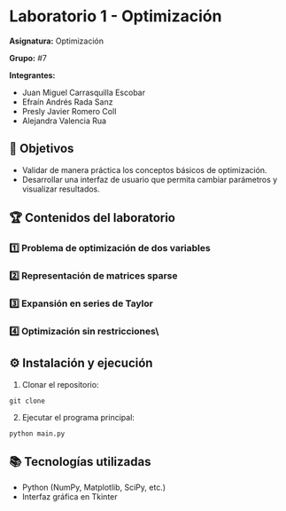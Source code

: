 # Laboratorio 1 - Optimización
**Asignatura:** Optimización

**Grupo:** #7

**Integrantes:**
+ Juan Miguel Carrasquilla Escobar
+ Efraín Andrés Rada Sanz
+ Presly Javier Romero Coll
+ Alejandra Valencia Rua

## 📌 Objetivos
+ Validar de manera práctica los conceptos básicos de optimización.
+ Desarrollar una interfaz de usuario que permita cambiar parámetros y visualizar resultados.

## 🏆 Contenidos del laboratorio
### 1️⃣ Problema de optimización de dos variables
### 2️⃣ Representación de matrices sparse
### 3️⃣ Expansión en series de Taylor
### 4️⃣ Optimización sin restricciones\

## ⚙️ Instalación y ejecución
1. Clonar el repositorio:
```
git clone 
```
2. Ejecutar el programa principal:
```
python main.py
```

## 📚 Tecnologías utilizadas
+ Python (NumPy, Matplotlib, SciPy, etc.)
+ Interfaz gráfica en Tkinter
